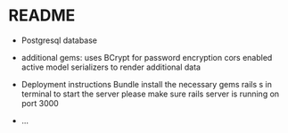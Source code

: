 # README

* Postgresql database

* additional gems:
    uses BCrypt for password encryption
    cors enabled
    active model serializers to render additional data


* Deployment instructions
    Bundle install the necessary gems
    rails s in terminal to start the server
    please make sure rails server is running on port 3000
* ...

